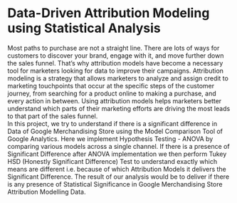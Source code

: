 # Data-Driven Attribution Modeling using Statistical Analysis
Most paths to purchase are not a straight line. There are lots of ways for customers to discover your brand, engage with it, and move further down the sales funnel. That’s why attribution models have become a necessary tool for marketers looking for data to improve their campaigns.   Attribution modeling is a strategy that allows marketers to analyze and assign credit to marketing touchpoints that occur at the specific steps of the customer journey, from searching for a product online to making a purchase, and every action in between. Using attribution models helps marketers better understand which parts of their marketing efforts are driving the most leads to that part of the sales funnel.   
In this project, we try to understand if there is a significant difference in Data of Google Merchandising Store using the Model Comparison Tool of Google Analytics. Here we implement Hypothesis Testing - ANOVA by comparing various models across a single channel. If there is a presence of Significant Difference after ANOVA implementation we then perform Tukey HSD (Honestly Significant Difference) Test to understand exactly which means are different i.e. because of which Attribution Models it delivers the Significant Difference. The result of our analysis would be to deliver if there is any presence of Statistical Significance in Google Merchandising Store Attribution Modelling Data. 
